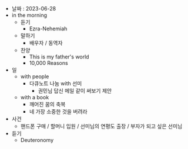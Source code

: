 - 날짜 : 2023-06-28
- in the morning
	- 듣기
		- Ezra-Nehemiah
	- 말하기
		-  배우자 / 동역자 
	- 찬양
		- This is my father's world
		- 10,000 Reasons
- 일
	- with people
		- 다큐노트 나눔 with 선미
			- 권민님 답신 메일 같이 써보기 제안
	- with a book
		- 깨어진 꿈의 축복
		- 네 가장 소중한 것을 버려라
- 사건
	- 핸드폰 구매 / 할머니 입원 / 선미님의 연평도 출장 / 부자가 되고 싶은 선미님
- 듣기
	- Deuteronomy 
